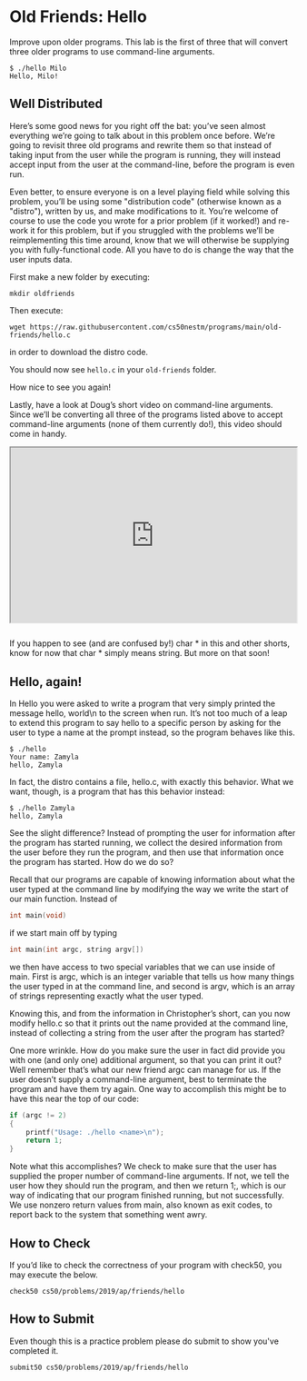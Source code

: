 # Old Friends: Hello

Improve upon older programs. This lab is the first of three that will convert three older programs to use command-line arguments.

```
$ ./hello Milo
Hello, Milo!
```

## Well Distributed

Here’s some good news for you right off the bat: you’ve seen almost everything we’re going to talk about in this problem once before. We’re going to revisit three old programs and rewrite them so that instead of taking input from the user while the program is running, they will instead accept input from the user at the command-line, before the program is even run.

Even better, to ensure everyone is on a level playing field while solving this problem, you’ll be using some "distribution code" (otherwise known as a "distro"), written by us, and make modifications to it. You’re welcome of course to use the code you wrote for a prior problem (if it worked!) and re-work it for this problem, but if you struggled with the problems we’ll be reimplementing this time around, know that we will otherwise be supplying you with fully-functional code. All you have to do is change the way that the user inputs data.

First make a new folder by executing:

```
mkdir oldfriends
```

Then execute:

```
wget https://raw.githubusercontent.com/cs50nestm/programs/main/old-friends/hello.c
```
in order to download the distro code.

You should now see `hello.c` in your `old-friends` folder.

How nice to see you again!

Lastly, have a look at Doug’s short video on command-line arguments. Since we’ll be converting all three of the programs listed above to accept command-line arguments (none of them currently do!), this video should come in handy.

<style type="text/css">
.iframe_container {
	position: relative;
	padding-bottom: 56.25%; 
	padding-top: 25px;
	height: 0;
	margin-bottom: 30px;
}

.iframe_container iframe {
	position: absolute;
	top: 0;
	left: 0;
	width: 100%;
	height: 100%;
}
</style>

<div class="iframe_container">
  <iframe allow="accelerometer; autoplay; encrypted-media; gyroscope; picture-in-picture" allowfullscreen="" class="border" data-video="" src="https://www.youtube.com/embed/AI6Ccfno6Pk?si=nIteWlfkzUcaRLuV?modestbranding=0&amp;rel=0&amp;showinfo=0&amp;start=74" scrolling="no" id="iFrameResizer0" style="overflow: hidden;"></iframe>
</div>

If you happen to see (and are confused by!) char * in this and other shorts, know for now that char * simply means string. But more on that soon!


## Hello, again!

In Hello you were asked to write a program that very simply printed the message hello, world\n to the screen when run. It’s not too much of a leap to extend this program to say hello to a specific person by asking for the user to type a name at the prompt instead, so the program behaves like this.

```
$ ./hello
Your name: Zamyla
hello, Zamyla
```

In fact, the distro contains a file, hello.c, with exactly this behavior. What we want, though, is a program that has this behavior instead:

```
$ ./hello Zamyla
hello, Zamyla
```

See the slight difference? Instead of prompting the user for information after the program has started running, we collect the desired information from the user before they run the program, and then use that information once the program has started. How do we do so?

Recall that our programs are capable of knowing information about what the user typed at the command line by modifying the way we write the start of our main function. Instead of

```c
int main(void)
```

if we start main off by typing

```c
int main(int argc, string argv[])
```

we then have access to two special variables that we can use inside of main. First is argc, which is an integer variable that tells us how many things the user typed in at the command line, and second is argv, which is an array of strings representing exactly what the user typed.

Knowing this, and from the information in Christopher’s short, can you now modify hello.c so that it prints out the name provided at the command line, instead of collecting a string from the user after the program has started?

One more wrinkle. How do you make sure the user in fact did provide you with one (and only one) additional argument, so that you can print it out? Well remember that’s what our new friend argc can manage for us. If the user doesn’t supply a command-line argument, best to terminate the program and have them try again. One way to accomplish this might be to have this near the top of our code:

```c
if (argc != 2)
{
    printf("Usage: ./hello <name>\n");
    return 1;
}
```

Note what this accomplishes? We check to make sure that the user has supplied the proper number of command-line arguments. If not, we tell the user how they should run the program, and then we return 1;, which is our way of indicating that our program finished running, but not successfully. We use nonzero return values from main, also known as exit codes, to report back to the system that something went awry.


## How to Check

If you’d like to check the correctness of your program with check50, you may execute the below.

```
check50 cs50/problems/2019/ap/friends/hello
```

## How to Submit

Even though this is a practice problem please do submit to show you've completed it.

```
submit50 cs50/problems/2019/ap/friends/hello
```

